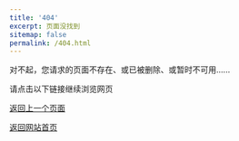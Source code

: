 ```yaml
---
title: '404'
excerpt: 页面没找到
sitemap: false
permalink: /404.html
---
```


对不起，您请求的页面不存在、或已被删除、或暂时不可用......

请点击以下链接继续浏览网页

<a href="url" onclick="javascript:history.back(-1);return false;">返回上一个页面</a>

[返回网站首页](https://zhuyuanxiang.github.io/)
